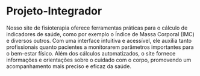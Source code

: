 # Projeto-Integrador

   Nosso site de fisioterapia oferece ferramentas práticas para o cálculo de indicadores de saúde, como por exemplo o Índice de Massa Corporal (IMC) e diversos outros. Com uma interface intuitiva e acessível, ele auxilia tanto profissionais quanto pacientes a monitorarem parâmetros importantes para o bem-estar físico. Além dos cálculos automatizados, o site fornece informações e orientações sobre o cuidado com o corpo, promovendo um acompanhamento mais preciso e eficaz da saúde.
